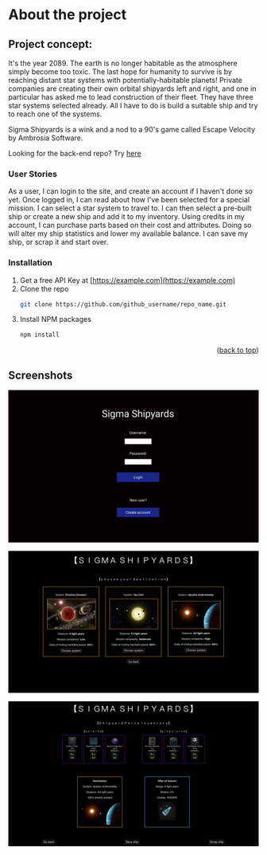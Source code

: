 # About the project

## Project concept: 

It's the year 2089. The earth is no longer habitable as the atmosphere simply become too toxic. The last hope for humanity to survive is by reaching distant star systems with potentially-habitable planets! Private companies are creating their own orbital shipyards left and right, and one in particular has asked me to lead construction of their fleet. They have three star systems selected already. All I have to do is build a suitable ship and try to reach one of the systems.

Sigma Shipyards is a wink and a nod to a 90's game called Escape Velocity by Ambrosia Software.

Looking for the back-end repo? Try [here](https://github.com/Ian-Ennis/sigma_shipyards_rails_api)


### User Stories

As a user, I can login to the site, and create an account if I haven't done so yet. Once logged in, I can read about how I've been selected for a special mission. I can select a star system to travel to. I can then select a pre-built ship or create a new ship and add it to my inventory. Using credits in my account, I can purchase parts based on their cost and attributes. Doing so will alter my ship statistics and lower my available balance. I can save my ship, or scrap it and start over.


### Installation

1. Get a free API Key at [https://example.com](https://example.com)
2. Clone the repo
   ```sh
   git clone https://github.com/github_username/repo_name.git
   ```
3. Install NPM packages
   ```sh
   npm install
   ```
   

<p align="right">(<a href="#top">back to top</a>)</p>


## Screenshots
![Login](https://github.com/Ian-Ennis/sigma_shipyards/blob/main/public/deliverables/login.png)

![Mission_Select](https://github.com/Ian-Ennis/sigma_shipyards/blob/main/public/deliverables/mission_select.png)

![Shipyard](https://github.com/Ian-Ennis/sigma_shipyards/blob/main/public/deliverables/shipyard.png)